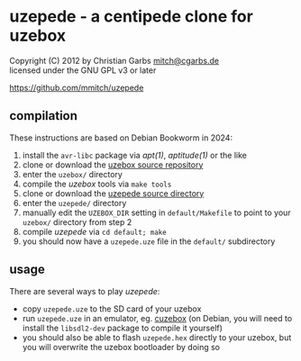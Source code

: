 # uzepede - a centipede clone for uzebox

Copyright (C) 2012 by  Christian Garbs <mitch@cgarbs.de>  
licensed under the GNU GPL v3 or later

<https://github.com/mmitch/uzepede>

## compilation

These instructions are based on Debian Bookworm in 2024:

1. install the `avr-libc` package via _apt(1)_, _aptitude(1)_ or the like
2. clone or download the [uzebox source repository][1]
3. enter the `uzebox/` directory
4. compile the _uzebox_ tools via `make tools`
5. clone or download the [uzepede source directory][2]
6. enter the `uzepede/` directory
7. manually edit the `UZEBOX_DIR` setting in `default/Makefile`
   to point to your `uzebox/` directory from step 2
8. compile _uzepede_ via `cd default; make`
9. you should now have a `uzepede.uze` file in the `default/` subdirectory

[1]: https://github.com/Uzebox/uzebox
[2]: https://github.com/mmitch/uzepede

## usage

There are several ways to play _uzepede_:

- copy `uzepede.uze` to the SD card of your uzebox
- run `uzepede.uze` in an emulator, eg. [cuzebox][3]
  (on Debian, you will need to install the `libsdl2-dev` package to compile it yourself)
- you should also be able to flash `uzepede.hex` directly to your uzebox,
  but you will overwrite the uzebox bootloader by doing so

[3]: https://github.com/Jubatian/cuzebox
